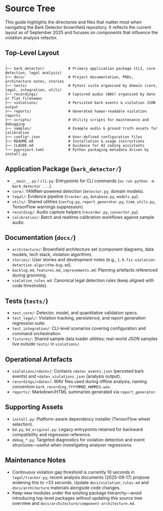 # Source Tree

This guide highlights the directories and files that matter most when navigating the Bark Detector brownfield repository. It reflects the current layout as of September 2025 and focuses on components that influence the violation analysis refactor.

## Top-Level Layout
```
.
├── bark_detector/           # Primary application package (CLI, core detection, legal analysis)
├── docs/                    # Project documentation, PRDs, architecture notes, stories
├── tests/                   # Pytest suite organised by domain (core, legal, integration, utils)
├── recordings/              # Captured audio (WAV) organised by date or flat filenames
├── violations/              # Persisted bark events & violation JSON output
├── reports/                 # Generated human-readable violation reports
├── scripts/                 # Utility scripts for maintenance and debugging
├── samples/                 # Example audio & ground truth assets for calibration
├── config*.json             # User-defined configuration files
├── README.md                # Installation & usage instructions
├── CLAUDE.md                # Guidance for AI coding assistants
└── pyproject.toml           # Python packaging metadata driven by install.py
```

## Application Package (`bark_detector/`)
- `__main__.py` / `cli.py`: Entrypoints for CLI commands (`uv run python -m bark_detector ...`).
- `core/`: YAMNet-powered detection (`detector.py`, domain models).
- `legal/`: Evidence pipeline (`tracker.py`, `database.py`, `models.py`).
- `utils/`: Shared utilities (`config.py`, `report_generator.py`, `time_utils.py`, TensorFlow warnings suppression).
- `recording/`: Audio capture helpers (`recorder.py`, `converter.py`).
- `calibration/`: Batch and realtime calibration workflows against sample audio.

## Documentation (`docs/`)
- `architecture/`: Brownfield architecture set (component diagrams, data models, tech stack, violation algorithm).
- `stories/`: User stories and development notes (e.g., `1.9.fix-violation-detection-algorithm-bug.md`).
- `backlog.md`, `features.md`, `improvements.md`: Planning artefacts referenced during grooming.
- `violation_rules.md`: Canonical legal detection rules (keep aligned with code thresholds).

## Tests (`tests/`)
- `test_core/`: Detector, model, and quantitative validation specs.
- `test_legal/`: Violation tracking, persistence, and report generation regression suite.
- `test_integration/`: CLI-level scenarios covering configuration and command orchestration.
- `fixtures/`: Shared sample data loader utilities; real-world JSON samples live outside `tests/` in `violations/`.

## Operational Artefacts
- `violations/<date>/`: Contains `<date>_events.json` (persisted bark events) and `<date>_violations.json` (analysis output).
- `recordings/<date>/`: WAV files used during offline analysis; naming convention `bark_recording_YYYYMMDD_HHMMSS.wav`.
- `reports/`: Markdown/HTML summaries generated via `report_generator`.

## Supporting Assets
- `install.py`: Platform-aware dependency installer (TensorFlow wheel selection).
- `bd.py`, `bd_original.py`: Legacy entrypoints retained for backward compatibility and regression reference.
- `debug_*.py`: Targeted diagnostics for violation detection and event structures—useful when investigating analyser regressions.

## Maintenance Notes
- Continuous violation gap threshold is currently 10 seconds in `legal/tracker.py`; recent analysis documents (2025-09-17) propose widening this to ~33 seconds. Update `docs/violation_rules.md` and `docs/architecture` materials alongside code changes.
- Keep new modules under the existing package hierarchy—avoid introducing top-level packages without updating this source tree overview and `docs/architecture/component-architecture.md`.
